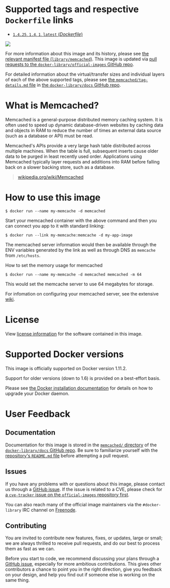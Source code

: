 # Supported tags and respective `Dockerfile` links

-	[`1.4.25`, `1.4`, `1`, `latest` (*Dockerfile*)](https://github.com/docker-library/memcached/blob/a8c4206768821aa47579c6413be85be914875caa/Dockerfile)

[![](https://badge.imagelayers.io/memcached:latest.svg)](https://imagelayers.io/?images=memcached:1.4.25)

For more information about this image and its history, please see [the relevant manifest file (`library/memcached`)](https://github.com/docker-library/official-images/blob/master/library/memcached). This image is updated via [pull requests to the `docker-library/official-images` GitHub repo](https://github.com/docker-library/official-images/pulls?q=label%3Alibrary%2Fmemcached).

For detailed information about the virtual/transfer sizes and individual layers of each of the above supported tags, please see [the `memcached/tag-details.md` file](https://github.com/docker-library/docs/blob/master/memcached/tag-details.md) in [the `docker-library/docs` GitHub repo](https://github.com/docker-library/docs).

# What is Memcached?

Memcached is a general-purpose distributed memory caching system. It is often used to speed up dynamic database-driven websites by caching data and objects in RAM to reduce the number of times an external data source (such as a database or API) must be read.

Memcached's APIs provide a very large hash table distributed across multiple machines. When the table is full, subsequent inserts cause older data to be purged in least recently used order. Applications using Memcached typically layer requests and additions into RAM before falling back on a slower backing store, such as a database.

> [wikipedia.org/wiki/Memcached](https://en.wikipedia.org/wiki/Memcached)

# How to use this image

```console
$ docker run --name my-memcache -d memcached
```

Start your memcached container with the above command and then you can connect you app to it with standard linking:

```console
$ docker run --link my-memcache:memcache -d my-app-image
```

The memcached server information would then be available through the ENV variables generated by the link as well as through DNS as `memcache` from `/etc/hosts`.

How to set the memory usage for memcached

```console
$ docker run --name my-memcache -d memcached memcached -m 64
```

This would set the memcache server to use 64 megabytes for storage.

For infomation on configuring your memcached server, see the extensive [wiki](https://code.google.com/p/memcached/wiki/NewStart).

# License

View [license information](https://github.com/memcached/memcached/blob/master/LICENSE) for the software contained in this image.

# Supported Docker versions

This image is officially supported on Docker version 1.11.2.

Support for older versions (down to 1.6) is provided on a best-effort basis.

Please see [the Docker installation documentation](https://docs.docker.com/installation/) for details on how to upgrade your Docker daemon.

# User Feedback

## Documentation

Documentation for this image is stored in the [`memcached/` directory](https://github.com/docker-library/docs/tree/master/memcached) of the [`docker-library/docs` GitHub repo](https://github.com/docker-library/docs). Be sure to familiarize yourself with the [repository's `README.md` file](https://github.com/docker-library/docs/blob/master/README.md) before attempting a pull request.

## Issues

If you have any problems with or questions about this image, please contact us through a [GitHub issue](https://github.com/docker-library/memcached/issues). If the issue is related to a CVE, please check for [a `cve-tracker` issue on the `official-images` repository first](https://github.com/docker-library/official-images/issues?q=label%3Acve-tracker).

You can also reach many of the official image maintainers via the `#docker-library` IRC channel on [Freenode](https://freenode.net).

## Contributing

You are invited to contribute new features, fixes, or updates, large or small; we are always thrilled to receive pull requests, and do our best to process them as fast as we can.

Before you start to code, we recommend discussing your plans through a [GitHub issue](https://github.com/docker-library/memcached/issues), especially for more ambitious contributions. This gives other contributors a chance to point you in the right direction, give you feedback on your design, and help you find out if someone else is working on the same thing.
